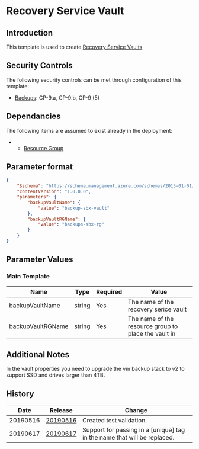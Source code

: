 # Recovery Service Vault

## Introduction

This template is used to create [Recovery Service Vaults](<https://docs.microsoft.com/en-us/azure/templates/microsoft.recoveryservices/2016-06-01/vaults>)

## Security Controls

The following security controls can be met through configuration of this template:

* [Backups](documentation/backup.md): CP-9.a, CP-9.b, CP-9 (5)

## Dependancies

The following items are assumed to exist already in the deployment:

* * [Resource Group](<https://github.com/canada-ca-azure-templates/resourcegroups>)

## Parameter format

```JSON
{
    "$schema": "https://schema.management.azure.com/schemas/2015-01-01/deploymentParameters.json#",
    "contentVersion": "1.0.0.0",
    "parameters": {
        "backupVaultName": {
            "value": "backup-sbx-vault"
        },
        "backupVaultRGName": {
            "value": "backups-sbx-rg"
        }
    }
}
```

## Parameter Values

### Main Template

|Name        |Type   |Required |Value                               |
|------------|-------|---------|------------------------------------|
|backupVaultName |string |Yes      |The name of the recovery serice vault |
|backupVaultRGName |string |Yes      |The name of the resource group to place the vault in  |

## Additional Notes

In the vault properties you need to upgrade the vm backup stack to v2 to support SSD and drives larger than 4TB.  

## History

|Date       |Release| Change                |
|-----------|-------|-----------------------|
| 20190516 | [20190516](https://github.com/canada-ca-azure-templates/recovery-service-vault/tree/20190516) | Created test validation.                                   |
| 20190617 | [20190617](https://github.com/canada-ca-azure-templates/recovery-service-vault/tree/20190617) | Support for passing in a [unique] tag in the name that will be replaced.                                   |